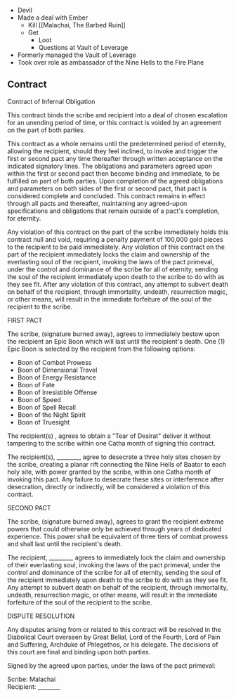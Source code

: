 * Devil
* Made a deal with Ember
	* Kill [[Malachai, The Barbed Ruin]]
	* Get
		* Loot
		* Questions at Vault of Leverage
* Formerly managed the Vault of Leverage
* Took over role as ambassador of the Nine Hells to the Fire Plane

## Contract

Contract of Infernal Obligation  
  
This contract binds the scribe and recipient into a deal of chosen escalation for an unending period of time, or this contract is voided by an agreement on the part of both parties. 
  
This contract as a whole remains until the predetermined period of eternity, allowing the recipient, should they feel inclined, to invoke and trigger the first or second pact any time thereafter through written acceptance on the indicated signatory lines. The obligations and parameters agreed upon within the first or second pact then become binding and immediate, to be fulfilled on part of both parties. Upon completion of the agreed obligations and parameters on both sides of the first or second pact, that pact is considered complete and concluded. This contract remains in effect through all pacts and thereafter, maintaining any agreed-upon specifications and obligations that remain outside of a pact's completion, for eternity.  
  
Any violation of this contract on the part of the scribe immediately holds this contract null and void, requiring a penalty payment of 100,000 gold pieces to the recipient to be paid immediately. Any violation of this contract on the part of the recipient immediately locks the claim and ownership of the everlasting soul of the recipient, invoking the laws of the pact primeval, under the control and dominance of the scribe for all of eternity, sending the soul of the recipient immediately upon death to the scribe to do with as they see fit. After any violation of this contract, any attempt to subvert death on behalf of the recipient, through immortality, undeath, resurrection magic, or other means, will result in the immediate forfeiture of the soul of the recipient to the scribe.  

FIRST PACT  
  
The scribe, (signature burned away), agrees to immediately bestow upon the recipient an Epic Boon which will last until the recipient's death. One (1) Epic Boon is selected by the recipient from the following options:
- Boon of Combat Prowess
- Boon of Dimensional Travel
- Boon of Energy Resistance
- Boon of Fate
- Boon of Irresistible Offense
- Boon of Speed
- Boon of Spell Recall
- Boon of the Night Spirit
- Boon of Truesight
  

The recipient(s) , agrees to obtain a "Tear of Desirat" deliver it without tampering to the scribe within one Catha month of signing this contract.  

The recipient(s), ________, agree to desecrate a three holy sites chosen by the scribe, creating a planar rift connecting the Nine Hells of Baator to each holy site, with power granted by the scribe, within one Catha month of invoking this pact. Any failure to desecrate these sites or interference after desecration, directly or indirectly, will be considered a violation of this contract.
  
SECOND PACT  
  
The scribe, (signature burned away), agrees to grant the recipient extreme powers that could otherwise only be achieved through years of dedicated experience. This power shall be equivalent of three tiers of combat prowess and shall last until the recipient's death.  
  
The recipient, ________, agrees to immediately lock the claim and ownership of their everlasting soul, invoking the laws of the pact primeval, under the control and dominance of the scribe for all of eternity, sending the soul of the recipient immediately upon death to the scribe to do with as they see fit. Any attempt to subvert death on behalf of the recipient, through immortality, undeath, resurrection magic, or other means, will result in the immediate forfeiture of the soul of the recipient to the scribe.  
  
DISPUTE RESOLUTION  
  
Any disputes arising from or related to this contract will be resolved in the Diabolical Court overseen by Great Belial, Lord of the Fourth, Lord of Pain and Suffering, Archduke of Phlegethos, or his delegate. The decisions of this court are final and binding upon both parties.  
  
  
  
Signed by the agreed upon parties, under the laws of the pact primeval:  
  
Scribe: Malachai  
Recipient: ________